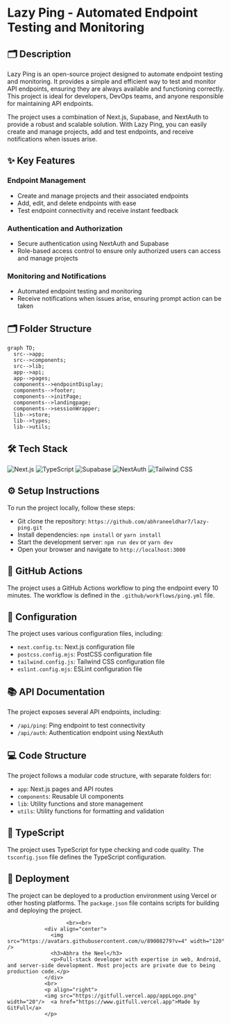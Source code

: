 # Lazy Ping - Automated Endpoint Testing and Monitoring

## 🗂️ Description

Lazy Ping is an open-source project designed to automate endpoint testing and monitoring. It provides a simple and efficient way to test and monitor API endpoints, ensuring they are always available and functioning correctly. This project is ideal for developers, DevOps teams, and anyone responsible for maintaining API endpoints.

The project uses a combination of Next.js, Supabase, and NextAuth to provide a robust and scalable solution. With Lazy Ping, you can easily create and manage projects, add and test endpoints, and receive notifications when issues arise.

## ✨ Key Features

### **Endpoint Management**
* Create and manage projects and their associated endpoints
* Add, edit, and delete endpoints with ease
* Test endpoint connectivity and receive instant feedback

### **Authentication and Authorization**
* Secure authentication using NextAuth and Supabase
* Role-based access control to ensure only authorized users can access and manage projects

### **Monitoring and Notifications**
* Automated endpoint testing and monitoring
* Receive notifications when issues arise, ensuring prompt action can be taken

## 🗂️ Folder Structure

```mermaid
graph TD;
  src-->app;
  src-->components;
  src-->lib;
  app-->api;
  app-->pages;
  components-->endpointDisplay;
  components-->footer;
  components-->initPage;
  components-->landingpage;
  components-->sessionWrapper;
  lib-->store;
  lib-->types;
  lib-->utils;
```

## 🛠️ Tech Stack

![Next.js](https://img.shields.io/badge/Next.js-000?logo=next.js&logoColor=white&style=for-the-badge)
![TypeScript](https://img.shields.io/badge/TypeScript-3178c6?logo=typescript&logoColor=white&style=for-the-badge)
![Supabase](https://img.shields.io/badge/Supabase-3EC7F7?logo=supabase&logoColor=white&style=for-the-badge)
![NextAuth](https://img.shields.io/badge/NextAuth-000?logo=next-auth&logoColor=white&style=for-the-badge)
![Tailwind CSS](https://img.shields.io/badge/Tailwind%20CSS-06B6D4?logo=tailwind-css&logoColor=white&style=for-the-badge)

## ⚙️ Setup Instructions

To run the project locally, follow these steps:

* Git clone the repository: `https://github.com/abhraneeldhar7/lazy-ping.git`
* Install dependencies: `npm install` or `yarn install`
* Start the development server: `npm run dev` or `yarn dev`
* Open your browser and navigate to `http://localhost:3000`

## 🤖 GitHub Actions

The project uses a GitHub Actions workflow to ping the endpoint every 10 minutes. The workflow is defined in the `.github/workflows/ping.yml` file.

## 📝 Configuration

The project uses various configuration files, including:

* `next.config.ts`: Next.js configuration file
* `postcss.config.mjs`: PostCSS configuration file
* `tailwind.config.js`: Tailwind CSS configuration file
* `eslint.config.mjs`: ESLint configuration file

## 📚 API Documentation

The project exposes several API endpoints, including:

* `/api/ping`: Ping endpoint to test connectivity
* `/api/auth`: Authentication endpoint using NextAuth

## 💻 Code Structure

The project follows a modular code structure, with separate folders for:

* `app`: Next.js pages and API routes
* `components`: Reusable UI components
* `lib`: Utility functions and store management
* `utils`: Utility functions for formatting and validation

## 📝 TypeScript

The project uses TypeScript for type checking and code quality. The `tsconfig.json` file defines the TypeScript configuration.

## 🚀 Deployment

The project can be deployed to a production environment using Vercel or other hosting platforms. The `package.json` file contains scripts for building and deploying the project.



                       <br><br>
                <div align="center">
                  <img src="https://avatars.githubusercontent.com/u/89008279?v=4" width="120" />
                  <h3>Abhra the Neel</h3>
                  <p>Full-stack developer with expertise in web, Android, and server-side development. Most projects are private due to being production code.</p>
                </div>
                <br>
                <p align="right">
                <img src="https://gitfull.vercel.app/appLogo.png" width="20"/>  <a href="https://www.gitfull.vercel.app">Made by GitFull</a>
                </p>

    
